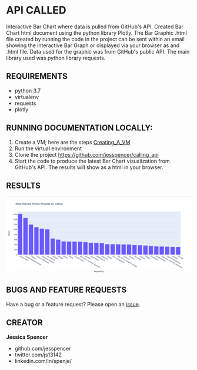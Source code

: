 # API CALLED
Interactive Bar Chart where data is pulled from GitHub's API.
Created Bar Chart html document using the python library Plotly.
The Bar Graphic .html file created by running the code in the project can be sent within an email showing the interactive Bar Graph or displayed via your browser as and .html file.
Data used for the graphic was from GitHub's public API.
The main library used was python library requests.

## REQUIREMENTS
- python 3.7
- virtualenv
- requests
- plotly 

## RUNNING DOCUMENTATION LOCALLY:
1. Create a VM; here are the steps [Creating_A_VM](https://github.com/jesspencer/Good-Grub/blob/master/Creating_A_VM.md)
2. Run the virtual environment
3. Clone the project https://github.com/jesspencer/calling_api
4. Start the code to produce the latest Bar Chart visualization from GitHub's API. The results will show as a html in your browser.

## RESULTS
![data_visual_picture](https://github.com/jesspencer/calling_api/blob/master/python_repos.png?raw=true)


## BUGS AND FEATURE REQUESTS
Have a bug or a feature request? Please open an [issue](https://github.com/jesspencer/calling_api/issues/new).

## CREATOR
**Jessica Spencer**
- github.com/jesspencer
- twitter.com/js13142
- linkedin.com/in/spenje/
